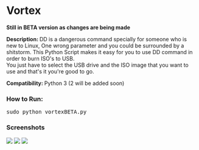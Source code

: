 <h1>Vortex</h1>
<b>Still in BETA version as changes are being made</b>


<b>Description: </b>DD is a dangerous command specially for someone who is new to Linux, One wrong parameter and you could be surrounded by a shitstorm. This Python Script makes it easy for you to use DD command in order to burn ISO's to USB.
<br>
You just have to select the USB drive and the ISO image that you want to use and that's it you're good to go.


<b>Compatibility: </b> Python 3 (2 will be added soon)

<h3>How to Run: </h3>
<pre>
sudo python vortexBETA.py
</pre>

<h3>Screenshots</h3>
<img src="http://imgur.com/GdNauSb.png">

<img src="http://imgur.com/RfkX1fu.png">

<img src="http://imgur.com/3UFUCPu.png">
